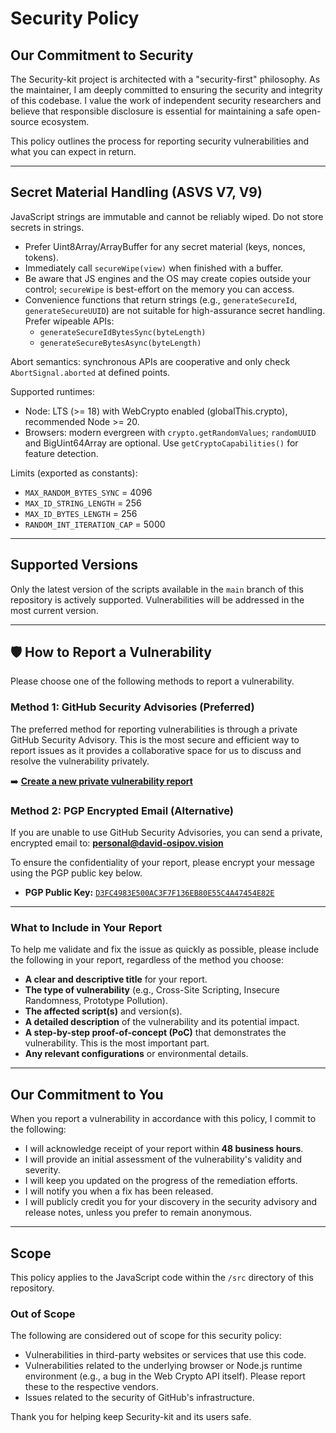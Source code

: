 # Security Policy

## Our Commitment to Security

The Security-kit project is architected with a "security-first" philosophy. As the maintainer, I am deeply committed to ensuring the security and integrity of this codebase. I value the work of independent security researchers and believe that responsible disclosure is essential for maintaining a safe open-source ecosystem.

This policy outlines the process for reporting security vulnerabilities and what you can expect in return.

---

## Secret Material Handling (ASVS V7, V9)

JavaScript strings are immutable and cannot be reliably wiped. Do not store secrets in strings.

- Prefer Uint8Array/ArrayBuffer for any secret material (keys, nonces, tokens).
- Immediately call `secureWipe(view)` when finished with a buffer.
- Be aware that JS engines and the OS may create copies outside your control; `secureWipe` is best-effort on the memory you can access.
- Convenience functions that return strings (e.g., `generateSecureId`, `generateSecureUUID`) are not suitable for high-assurance secret handling. Prefer wipeable APIs:
  - `generateSecureIdBytesSync(byteLength)`
  - `generateSecureBytesAsync(byteLength)`

Abort semantics: synchronous APIs are cooperative and only check `AbortSignal.aborted` at defined points.

Supported runtimes:

- Node: LTS (>= 18) with WebCrypto enabled (globalThis.crypto), recommended Node >= 20.
- Browsers: modern evergreen with `crypto.getRandomValues`; `randomUUID` and BigUint64Array are optional. Use `getCryptoCapabilities()` for feature detection.

Limits (exported as constants):

- `MAX_RANDOM_BYTES_SYNC` = 4096
- `MAX_ID_STRING_LENGTH` = 256
- `MAX_ID_BYTES_LENGTH` = 256
- `RANDOM_INT_ITERATION_CAP` = 5000

---

## Supported Versions

Only the latest version of the scripts available in the `main` branch of this repository is actively supported. Vulnerabilities will be addressed in the most current version.

---

## 🛡️ How to Report a Vulnerability

Please choose one of the following methods to report a vulnerability.

### Method 1: GitHub Security Advisories (Preferred)

The preferred method for reporting vulnerabilities is through a private GitHub Security Advisory. This is the most secure and efficient way to report issues as it provides a collaborative space for us to discuss and resolve the vulnerability privately.

➡️ **[Create a new private vulnerability report](https://github.com/DavidOsipov/security-kit/security/advisories/new)**

### Method 2: PGP Encrypted Email (Alternative)

If you are unable to use GitHub Security Advisories, you can send a private, encrypted email to:
**personal@david-osipov.vision**

To ensure the confidentiality of your report, please encrypt your message using the PGP public key below.

- **PGP Public Key:** [`D3FC4983E500AC3F7F136EB80E55C4A47454E82E`](https://openpgpkey.david-osipov.vision/.well-known/openpgpkey/david-osipov.vision/D3FC4983E500AC3F7F136EB80E55C4A47454E82E.asc)

---

### What to Include in Your Report

To help me validate and fix the issue as quickly as possible, please include the following in your report, regardless of the method you choose:

- **A clear and descriptive title** for your report.
- **The type of vulnerability** (e.g., Cross-Site Scripting, Insecure Randomness, Prototype Pollution).
- **The affected script(s)** and version(s).
- **A detailed description** of the vulnerability and its potential impact.
- **A step-by-step proof-of-concept (PoC)** that demonstrates the vulnerability. This is the most important part.
- **Any relevant configurations** or environmental details.

---

## Our Commitment to You

When you report a vulnerability in accordance with this policy, I commit to the following:

- I will acknowledge receipt of your report within **48 business hours**.
- I will provide an initial assessment of the vulnerability's validity and severity.
- I will keep you updated on the progress of the remediation efforts.
- I will notify you when a fix has been released.
- I will publicly credit you for your discovery in the security advisory and release notes, unless you prefer to remain anonymous.

---

## Scope

This policy applies to the JavaScript code within the `/src` directory of this repository.

### Out of Scope

The following are considered out of scope for this security policy:

- Vulnerabilities in third-party websites or services that use this code.
- Vulnerabilities related to the underlying browser or Node.js runtime environment (e.g., a bug in the Web Crypto API itself). Please report these to the respective vendors.
- Issues related to the security of GitHub's infrastructure.

Thank you for helping keep Security-kit and its users safe.
